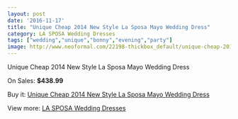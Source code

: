 ```yaml
---
layout: post
date: '2016-11-17'
title: "Unique Cheap 2014 New Style La Sposa Mayo Wedding Dress"
category: LA SPOSA Wedding Dresses
tags: ["wedding","unique","bonny","evening","party"]
image: http://www.neoformal.com/22198-thickbox_default/unique-cheap-2014-new-style-la-sposa-mayo-wedding-dress.jpg
---
```

Unique Cheap 2014 New Style La Sposa Mayo Wedding Dress

On Sales: **$438.99**
<a href="https://www.neoformal.com/en/la-sposa-wedding-dresses-2014/7304-unique-cheap-2014-new-style-la-sposa-mayo-wedding-dress.html"><amp-img layout="responsive" width="600" height="600" src="//www.neoformal.com/22198-thickbox_default/unique-cheap-2014-new-style-la-sposa-mayo-wedding-dress.jpg" alt="Unique Cheap 2014 New Style La Sposa Mayo Wedding Dress 0" /></a>
<a href="https://www.neoformal.com/en/la-sposa-wedding-dresses-2014/7304-unique-cheap-2014-new-style-la-sposa-mayo-wedding-dress.html"><amp-img layout="responsive" width="600" height="600" src="//www.neoformal.com/22199-thickbox_default/unique-cheap-2014-new-style-la-sposa-mayo-wedding-dress.jpg" alt="Unique Cheap 2014 New Style La Sposa Mayo Wedding Dress 1" /></a>

Buy it: [Unique Cheap 2014 New Style La Sposa Mayo Wedding Dress](https://www.neoformal.com/en/la-sposa-wedding-dresses-2014/7304-unique-cheap-2014-new-style-la-sposa-mayo-wedding-dress.html "Unique Cheap 2014 New Style La Sposa Mayo Wedding Dress")

View more: [LA SPOSA Wedding Dresses](https://www.neoformal.com/en/117-la-sposa-wedding-dresses-2014 "LA SPOSA Wedding Dresses")